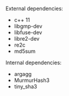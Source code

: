 External dependencies:
 - c++ 11
 - libgmp-dev
 - libfuse-dev
 - libre2-dev
 - re2c
 - md5sum

Internal dependencies:
 - argagg
 - MurmurHash3
 - tiny_sha3
